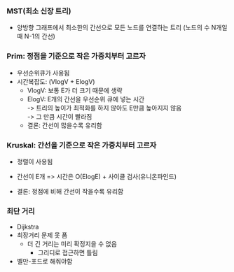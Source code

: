 ### MST(최소 신장 트리)
- 양방향 그래프에서 최소한의 간선으로 모든 노드를 연결하는 트리
  (노드의 수 N개일 때 N-1의 간선)


### Prim: 정점을 기준으로 작은 가중치부터 고르자
- 우선순위큐가 사용됨
- 시간복잡도: (VlogV + ElogV)
    - VlogV: 보통 E가 더 크기 때문에 생략
    - ElogV: E개의 간선을 우선순위 큐에 넣는 시간<br>
            -> 트리의 높이가 최적화를 하지 않아도 E만큼 높아지지 않음<br>
            -> 그 만큼 시간이 빨라짐
    - 결론: 간선이 많을수록 유리함


### Kruskal: 간선을 기준으로 작은 가중치부터 고르자
- 정렬이 사용됨
- 간선이 E개 => 시간은 O(ElogE)
            + 사이클 검사(유니온파인드)
  
- 결론: 정점에 비해 간선이 작을수록 유리함


### 최단 거리
- Dijkstra
- 최장거리 문제 못 품
    - 더 긴 거리는 미리 확정지을 수 없음
        - 그리디로 접근하면 틀림
- 벨만-포드로 해줘야함


